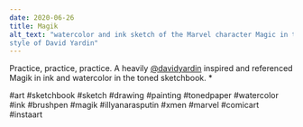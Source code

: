 ```yaml
---
date: 2020-06-26
title: Magik
alt_text: "watercolor and ink sketch of the Marvel character Magic in the
style of David Yardin"
---
```


Practice, practice, practice. A heavily
[@davidyardin](https://www.instagram.com/davidyardin/) inspired and referenced
Magik in ink and watercolor in the toned sketchbook. *

#art #sketchbook #sketch #drawing #painting #tonedpaper #watercolor #ink
#brushpen #magik #illyanarasputin #xmen #marvel #comicart #instaart

